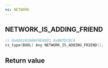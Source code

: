 ```yaml
---
ns: NETWORK
---
```

## NETWORK_IS_ADDING_FRIEND

```c
// 0x6EA101606F6E4D81 0xBB7EC8C4
cs_type(BOOL) Any NETWORK_IS_ADDING_FRIEND();
```

## Return value
